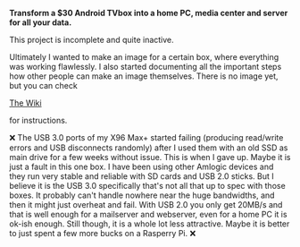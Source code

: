 **Transform a $30 Android TVbox into a home PC, media center and server for all your data.**

This project is incomplete and quite inactive.

Ultimately I wanted to make an image for a certain box, where everything was working flawlessly. I also started documenting all the important steps how other people can make an image themselves.  There is no image yet, but you can check 

[The Wiki](https://github.com/ballerburg9005/android-tvbox-2-linux-pc-and-server/wiki) 

for instructions.

❌ The USB 3.0 ports of my X96 Max+ started failing (producing read/write errors and USB disconnects randomly) after I used them with an old SSD as main drive for a few weeks without issue. This is when I gave up. Maybe it is just a fault in this one box. I have been using other Amlogic devices and they run very stable and reliable with SD cards and USB 2.0 sticks. But I believe it is the USB 3.0 specifically that's not all that up to spec with those boxes. It probably can't handle nowhere near the huge bandwidths, and then it might just overheat and fail. With USB 2.0 you only get 20MB/s and that is well enough for a mailserver and webserver, even for a home PC it is ok-ish enough. Still though, it is a whole lot less attractive. Maybe it is better to just spent a few more bucks on a Rasperry Pi. ❌
